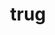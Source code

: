 ---
category: 4-letters
denotation: null
name: trug
reference_link: https://www.etymonline.com/word/trug
root_language: null
root_name: null
title: trug
type: free
word_sums:
- respelling: trug
  sum: 'Trug + '
---
